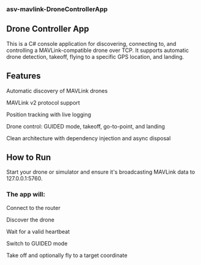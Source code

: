﻿### asv-mavlink-DroneControllerApp

## Drone Controller App
This is a C# console application for discovering, connecting to, and controlling a MAVLink-compatible drone over TCP. It supports automatic drone detection, takeoff, flying to a specific GPS location, and landing.

## Features
Automatic discovery of MAVLink drones

MAVLink v2 protocol support

Position tracking with live logging

Drone control: GUIDED mode, takeoff, go-to-point, and landing

Clean architecture with dependency injection and async disposal

## How to Run
Start your drone or simulator and ensure it's broadcasting MAVLink data to 127.0.0.1:5760.

### The app will:

Connect to the router

Discover the drone

Wait for a valid heartbeat

Switch to GUIDED mode

Take off and optionally fly to a target coordinate
